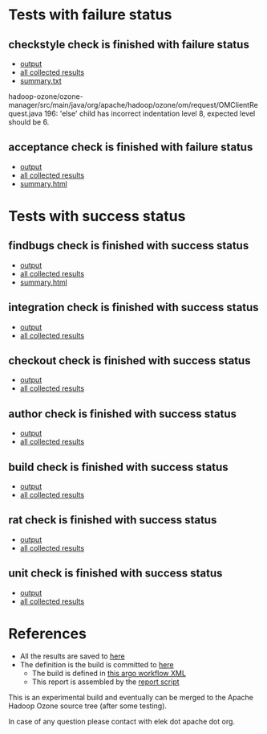 # Tests with failure status

## checkstyle check is finished with failure status

   * [output](https://raw.githubusercontent.com/elek/ozone-ci-q4/master/pr/pr-hdds-2208-8br4r/checkstyle/output.log)
   * [all collected results](https://github.com/elek/ozone-ci-q4/tree/master/pr/pr-hdds-2208-8br4r/checkstyle)
   * [summary.txt](https://github.com/elek/ozone-ci-q4/tree/master/pr/pr-hdds-2208-8br4r/checkstyle/summary.txt)

hadoop-ozone/ozone-manager/src/main/java/org/apache/hadoop/ozone/om/request/OMClientRequest.java
 196: &apos;else&apos; child has incorrect indentation level 8, expected level should be 6.

## acceptance check is finished with failure status

   * [output](https://raw.githubusercontent.com/elek/ozone-ci-q4/master/pr/pr-hdds-2208-8br4r/acceptance/output.log)
   * [all collected results](https://github.com/elek/ozone-ci-q4/tree/master/pr/pr-hdds-2208-8br4r/acceptance)
   * [summary.html](https://elek.github.io/ozone-ci-q4/pr/pr-hdds-2208-8br4r/acceptance/summary.html)



# Tests with success status

## findbugs check is finished with success status

   * [output](https://raw.githubusercontent.com/elek/ozone-ci-q4/master/pr/pr-hdds-2208-8br4r/findbugs/output.log)
   * [all collected results](https://github.com/elek/ozone-ci-q4/tree/master/pr/pr-hdds-2208-8br4r/findbugs)
   * [summary.html](https://elek.github.io/ozone-ci-q4/pr/pr-hdds-2208-8br4r/findbugs/summary.html)


## integration check is finished with success status

   * [output](https://raw.githubusercontent.com/elek/ozone-ci-q4/master/pr/pr-hdds-2208-8br4r/integration/output.log)
   * [all collected results](https://github.com/elek/ozone-ci-q4/tree/master/pr/pr-hdds-2208-8br4r/integration)


## checkout check is finished with success status

   * [output](https://raw.githubusercontent.com/elek/ozone-ci-q4/master/pr/pr-hdds-2208-8br4r/checkout/output.log)
   * [all collected results](https://github.com/elek/ozone-ci-q4/tree/master/pr/pr-hdds-2208-8br4r/checkout)


## author check is finished with success status

   * [output](https://raw.githubusercontent.com/elek/ozone-ci-q4/master/pr/pr-hdds-2208-8br4r/author/output.log)
   * [all collected results](https://github.com/elek/ozone-ci-q4/tree/master/pr/pr-hdds-2208-8br4r/author)


## build check is finished with success status

   * [output](https://raw.githubusercontent.com/elek/ozone-ci-q4/master/pr/pr-hdds-2208-8br4r/build/output.log)
   * [all collected results](https://github.com/elek/ozone-ci-q4/tree/master/pr/pr-hdds-2208-8br4r/build)


## rat check is finished with success status

   * [output](https://raw.githubusercontent.com/elek/ozone-ci-q4/master/pr/pr-hdds-2208-8br4r/rat/output.log)
   * [all collected results](https://github.com/elek/ozone-ci-q4/tree/master/pr/pr-hdds-2208-8br4r/rat)


## unit check is finished with success status

   * [output](https://raw.githubusercontent.com/elek/ozone-ci-q4/master/pr/pr-hdds-2208-8br4r/unit/output.log)
   * [all collected results](https://github.com/elek/ozone-ci-q4/tree/master/pr/pr-hdds-2208-8br4r/unit)




# References

 * All the results are saved to [here](https://github.com/elek/ozone-ci-q4/tree/master/pr/pr-hdds-2208-8br4r/)
 * The definition is the build is committed to [here](https://github.com/elek/argo-ozone)
    * The build is defined in [this argo workflow XML](https://github.com/elek/argo-ozone/blob/master/ozone-build.yaml)
    * This report is assembled by the [report script](https://github.com/elek/argo-ozone/blob/master/scripts/report.sh)

This is an experimental build and eventually can be merged to the Apache Hadoop Ozone source tree (after some testing).

In case of any question please contact with elek dot apache dot org.
